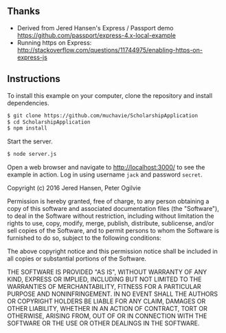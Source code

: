 

Thanks
------
- Derived from Jered Hansen's Express / Passport demo https://github.com/passport/express-4.x-local-example
- Running https on Express: http://stackoverflow.com/questions/11744975/enabling-https-on-express-js

Instructions
------------

To install this example on your computer, clone the repository and install
dependencies.

```bash
$ git clone https://github.com/muchavie/ScholarshipApplication
$ cd ScholarshipApplication
$ npm install
```

Start the server.

```bash
$ node server.js
```

Open a web browser and navigate to [http://localhost:3000/](http://127.0.0.1:3000/)
to see the example in action.  Log in using username `jack` and password `secret`.


Copyright (c) 2016 Jered Hansen, Peter Ogilvie

Permission is hereby granted, free of charge, to any person obtaining a copy
of this software and associated documentation files (the "Software"), to deal
in the Software without restriction, including without limitation the rights
to use, copy, modify, merge, publish, distribute, sublicense, and/or sell
copies of the Software, and to permit persons to whom the Software is
furnished to do so, subject to the following conditions:

The above copyright notice and this permission notice shall be included in all
copies or substantial portions of the Software.

THE SOFTWARE IS PROVIDED "AS IS", WITHOUT WARRANTY OF ANY KIND, EXPRESS OR
IMPLIED, INCLUDING BUT NOT LIMITED TO THE WARRANTIES OF MERCHANTABILITY,
FITNESS FOR A PARTICULAR PURPOSE AND NONINFRINGEMENT. IN NO EVENT SHALL THE
AUTHORS OR COPYRIGHT HOLDERS BE LIABLE FOR ANY CLAIM, DAMAGES OR OTHER
LIABILITY, WHETHER IN AN ACTION OF CONTRACT, TORT OR OTHERWISE, ARISING FROM,
OUT OF OR IN CONNECTION WITH THE SOFTWARE OR THE USE OR OTHER DEALINGS IN THE
SOFTWARE.
